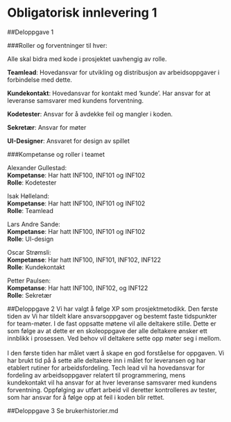 # Obligatorisk innlevering 1

##Deloppgave 1

###Roller og forventninger til hver:

Alle skal bidra med kode i prosjektet uavhengig av rolle.

**Teamlead**: Hovedansvar for utvikling og distribusjon av arbeidsoppgaver i forbindelse med dette.

**Kundekontakt**: Hovedansvar for kontakt med ‘kunde’. Har ansvar for at leveranse samsvarer med kundens forventning.

**Kodetester**: Ansvar for å avdekke feil og mangler i koden.

**Sekretær**: Ansvar for møter

**UI-Designer**: Ansvaret for design av spillet

###Kompetanse og roller i teamet

Alexander Gullestad: </br>
**Kompetanse**: Har hatt INF100, INF101 og INF102</br>
**Rolle**: Kodetester

Isak Hølleland: </br>
**Kompetanse**: Har hatt INF100, INF101 og INF102 </br>
**Rolle**: Teamlead

Lars Andre Sande: </br>
**Kompetanse**: Har hatt INF100, INF101 og INF102 </br>
**Rolle**: UI-design

Oscar Strømsli: </br>
**Kompetanse**: Har hatt INF100, INF101, INF102, INF122 </br>
**Rolle**: Kundekontakt

Petter Paulsen: </br>
**Kompetanse**: Har hatt INF100, INF102, og INF122 </br>
**Rolle**: Sekretær 

##Deloppgave 2
Vi har valgt å følge XP som prosjektmetodikk. Den første tiden av
Vi har tildelt klare ansvarsoppgaver og bestemt faste tidspunkter for team-møter. 
I de fast oppsatte møtene vil alle deltakere stille. Dette er som følge av at 
dette er en skoleoppgave der alle deltakere ønsker ett innblikk i prosessen.
Ved behov vil deltakere sette opp møter seg i mellom. </br>
</br>
I den første tiden har målet vært å skape en god forståelse for oppgaven. 
Vi har brukt tid på å sette alle deltakere inn i målet for leveransen og har 
etablert rutiner for arbeidsfordeling. Tech lead vil ha hovedansvar for fordeling
av arbeidsoppgaver relatert til programmering, mens kundekontakt vil ha ansvar for
at hver leveranse samsvarer med kundens forventning. Oppfølging av utført arbeid
vil deretter kontrolleres av tester, som har ansvar for å følge opp at feil i koden blir 
rettet.

##Deloppgave 3
Se brukerhistorier.md